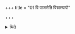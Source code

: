+++
title = "01 वि पाजसेति विस्रस्यापो"

+++

<details><summary>थिते</summary>

1. Having untied the bundle containing clay with vipājasā... having poured water in the clay with three verses beginning with āpo hi ṣṭhā mayobhuvaḥ...,[^2] (the Adhvaryu) mixes the things to be mixed in it with two verses beginning with mitraḥ saṁsr̥jya[^3] the things to be mixed viz. potsherds from ruins, powdered bamboo-coals, decoction of (Palāśa wood)[^4] powdered gravel, hair of a black antelope, hair of a he goat,


1. TS I.1.5.   

2. TS IV.1.5.b-d.  

3. TS IV.1.5.e-f.  

4. Cf. ŚB VI.5.1.1.  
</details>

